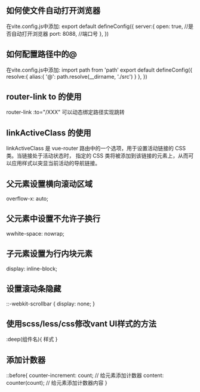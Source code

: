 ## 如何使文件自动打开浏览器
在vite.config.js中添加: export default defineConfig({ server:{ open: true, //是否自动打开浏览器 port: 8088, //端口号 }, })
## 如何配置路径中的@
在vite.config.js中添加: import path from 'path'
export default defineConfig({ resolve:{ alias:{ '@': path.resolve(__dirname, './src') } }, })

## router-link to 的使用
router-link :to="/XXX" 可以动态绑定路径实现跳转

## linkActiveClass 的使用
linkActiveClass 是 vue-router 路由中的一个选项，用于设置活动链接的 CSS 类。当链接处于活动状态时， 指定的 CSS 类将被添加到该链接的元素上，从而可以应用样式以突显当前活动的导航链接。

## 父元素设置横向滚动区域
overflow-x: auto;

## 父元素中设置不允许子换行
wwhite-space: nowrap;

## 子元素设置为行内块元素
display: inline-block;

## 设置滚动条隐藏
::-webkit-scrollbar { display: none; }

## 使用scss/less/css修改vant UI样式的方法
:deep(组件名){ 样式 }

## 添加计数器
::before{ counter-increment: count; // 给元素添加计数器 content: counter(count); // 给元素添加计数器内容 }
